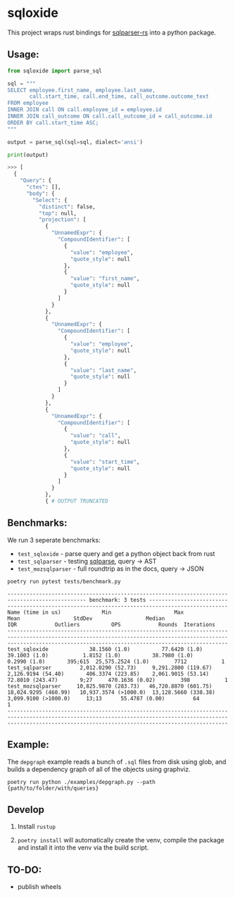 
# sqloxide

This project wraps rust bindings for [sqlparser-rs](https://github.com/ballista-compute/sqlparser-rs) into a python package.


## Usage:

```python 
from sqloxide import parse_sql

sql = """
SELECT employee.first_name, employee.last_name,
       call.start_time, call.end_time, call_outcome.outcome_text
FROM employee
INNER JOIN call ON call.employee_id = employee.id
INNER JOIN call_outcome ON call.call_outcome_id = call_outcome.id
ORDER BY call.start_time ASC;
"""

output = parse_sql(sql=sql, dialect='ansi')

print(output)

>>> [
  {
    "Query": {
      "ctes": [],
      "body": {
        "Select": {
          "distinct": false,
          "top": null,
          "projection": [
            {
              "UnnamedExpr": {
                "CompoundIdentifier": [
                  {
                    "value": "employee",
                    "quote_style": null
                  },
                  {
                    "value": "first_name",
                    "quote_style": null
                  }
                ]
              }
            },
            {
              "UnnamedExpr": {
                "CompoundIdentifier": [
                  {
                    "value": "employee",
                    "quote_style": null
                  },
                  {
                    "value": "last_name",
                    "quote_style": null
                  }
                ]
              }
            },
            {
              "UnnamedExpr": {
                "CompoundIdentifier": [
                  {
                    "value": "call",
                    "quote_style": null
                  },
                  {
                    "value": "start_time",
                    "quote_style": null
                  }
                ]
              }
            },
            { # OUTPUT TRUNCATED
```
## Benchmarks:

We run 3 seperate benchmarks:

* `test_sqloxide` - parse query and get a python object back from rust 
* `test_sqlparser` - testing [sqlparse](https://pypi.org/project/sqlparse/), query -> AST
* `test_mozsqlparser` - full roundtrip as in the docs, query -> JSON

```
poetry run pytest tests/benchmark.py
```

```
----------------------------------------------------------------------------------------------- benchmark: 3 tests -----------------------------------------------------------------------------------------------
Name (time in us)             Min                    Max                   Mean                 StdDev                 Median                   IQR            Outliers          OPS            Rounds  Iterations
------------------------------------------------------------------------------------------------------------------------------------------------------------------------------------------------------------------
test_sqloxide             38.1560 (1.0)          77.6420 (1.0)          39.1003 (1.0)           1.8152 (1.0)          38.7980 (1.0)          0.2990 (1.0)       395;615  25,575.2524 (1.0)        7712           1
test_sqlparser         2,012.0290 (52.73)     9,291.2800 (119.67)    2,126.9194 (54.40)       406.3374 (223.85)    2,061.9015 (53.14)       72.8010 (243.47)       9;27     470.1636 (0.02)        398           1
test_mozsqlparser     10,825.9870 (283.73)   46,720.8870 (601.75)   18,024.9295 (460.99)   10,937.3574 (>1000.0)  13,128.5660 (338.38)   3,099.9100 (>1000.0)     13;13      55.4787 (0.00)         64           1
------------------------------------------------------------------------------------------------------------------------------------------------------------------------------------------------------------------
```

## Example:

The `depgraph` example reads a bunch of `.sql` files from disk using glob, and builds a dependency graph of all of the objects using graphviz.

```
poetry run python ./examples/depgraph.py --path {path/to/folder/with/queries} 
```

## Develop

1) Install `rustup`

2) `poetry install` will automatically create the venv, compile the package and install it into the venv via the build script.

## TO-DO:
- publish wheels
